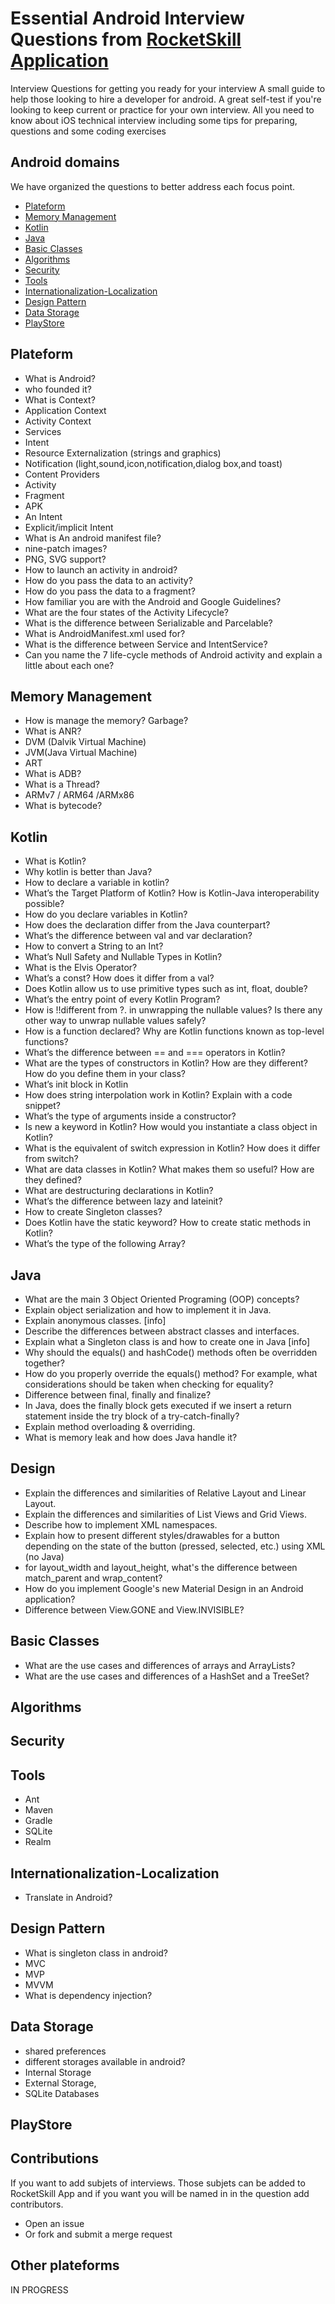 


# Essential Android Interview Questions from [RocketSkill Application](https://apps.apple.com/fr/app/rocketskill-test-your-swift/id1398486838)

Interview Questions for getting you ready for your interview
A small guide to help those looking to hire a developer for android.
A great self-test if you're looking to keep current or practice for your own interview.
All you need to know about iOS technical interview including some tips for preparing, questions and some coding exercises


## Android domains
We have organized the questions to better address each focus point.
- [Plateform](#plateform)
- [Memory Management](#memory-management)
- [Kotlin](#kotlin)
- [Java](#java)
- [Basic Classes](#basic-classes)
- [Algorithms](#algorithms)
- [Security](#security)
- [Tools](#tools)
- [Internationalization-Localization](#internationalization-localization)
- [Design Pattern](#design-pattern)
- [Data Storage](#data-storage)
- [PlayStore](#playStore)


## Plateform
- What is Android?
- who founded it?
- What is Context?
- Application Context
- Activity Context
- Services
- Intent
- Resource Externalization (strings and graphics)
- Notification (light,sound,icon,notification,dialog box,and toast)
- Content Providers
- Activity
- Fragment
- APK
- An Intent
- Explicit/implicit Intent
- What is An android manifest file?
- nine-patch images?
- PNG, SVG support?
- How to launch an activity in android?
- How do you pass the data to an activity?
- How do you pass the data to a fragment?
- How familiar you are with the Android and Google Guidelines?
- What are the four states of the Activity Lifecycle? 
- What is the difference between Serializable and Parcelable?
- What is AndroidManifest.xml used for? 
- What is the difference between Service and IntentService? 
- Can you name the 7 life-cycle methods of Android activity and explain a little about each one?

## Memory Management
- How is manage the memory? Garbage?
- What is ANR?
- DVM (Dalvik Virtual Machine)
- JVM(Java Virtual Machine)
- ART
- What is ADB?
- What is a Thread?
- ARMv7 / ARM64 /ARMx86
- What is bytecode?

## Kotlin
- What is Kotlin?
- Why kotlin is better than Java?
- How to declare a variable in kotlin?
- What’s the Target Platform of Kotlin? How is Kotlin-Java interoperability possible?
- How do you declare variables in Kotlin? 
- How does the declaration differ from the Java counterpart?
- What’s the difference between val and var declaration? 
- How to convert a String to an Int?
- What’s Null Safety and Nullable Types in Kotlin? 
- What is the Elvis Operator?
- What’s a const? How does it differ from a val?
- Does Kotlin allow us to use primitive types such as int, float, double?
- What’s the entry point of every Kotlin Program?
- How is !!different from ?. in unwrapping the nullable values? Is there any other way to unwrap nullable values safely?
- How is a function declared? Why are Kotlin functions known as top-level functions?
- What’s the difference between == and === operators in Kotlin?
- What are the types of constructors in Kotlin? How are they different? How do you define them in your class?
- What’s init block in Kotlin
- How does string interpolation work in Kotlin? Explain with a code snippet?
- What’s the type of arguments inside a constructor?
- Is new a keyword in Kotlin? How would you instantiate a class object in Kotlin?
- What is the equivalent of switch expression in Kotlin? How does it differ from switch?
- What are data classes in Kotlin? What makes them so useful? How are they defined?
- What are destructuring declarations in Kotlin? 
- What’s the difference between lazy and lateinit?
- How to create Singleton classes?
- Does Kotlin have the static keyword? How to create static methods in Kotlin?
- What’s the type of the following Array?

##  Java
- What are the main 3 Object Oriented Programing (OOP) concepts?
- Explain object serialization and how to implement it in Java.
- Explain anonymous classes. [info]
- Describe the differences between abstract classes and interfaces.
- Explain what a Singleton class is and how to create one in Java [info]
- Why should the equals() and hashCode() methods often be overridden together? 
- How do you properly override the equals() method? For example, what considerations should be taken when checking for equality? 
- Difference between final, finally and finalize?
- In Java, does the finally block gets executed if we insert a return statement inside the try block of a try-catch-finally? 
- Explain method overloading & overriding.
- What is memory leak and how does Java handle it? 

## Design 
- Explain the differences and similarities of Relative Layout and Linear Layout.
- Explain the differences and similarities of List Views and Grid Views.
- Describe how to implement XML namespaces.
- Explain how to present different styles/drawables for a button depending on the state of the button (pressed, selected, etc.) using XML (no Java)
- for layout_width and layout_height, what's the difference between match_parent and wrap_content?
- How do you implement Google's new Material Design in an Android application? 
- Difference between View.GONE and View.INVISIBLE?

## Basic Classes
- What are the use cases and differences of arrays and ArrayLists?
- What are the use cases and differences of a HashSet and a TreeSet?

## Algorithms

## Security

## Tools
- Ant
- Maven
- Gradle
- SQLite
- Realm 

## Internationalization-Localization
- Translate in Android?

## Design Pattern 
- What is singleton class in android?
- MVC 
- MVP 
- MVVM
- What is dependency injection?

## Data Storage
- shared preferences
- different storages available in android?
- Internal Storage
- External Storage,
- SQLite Databases

## PlayStore


## Contributions 
If you want to add subjets of interviews. Those subjets can be added to RocketSkill App and if you want you will be named in in the question add contributors.

- Open an issue
- Or fork and submit a merge request

## Other plateforms
IN PROGRESS
